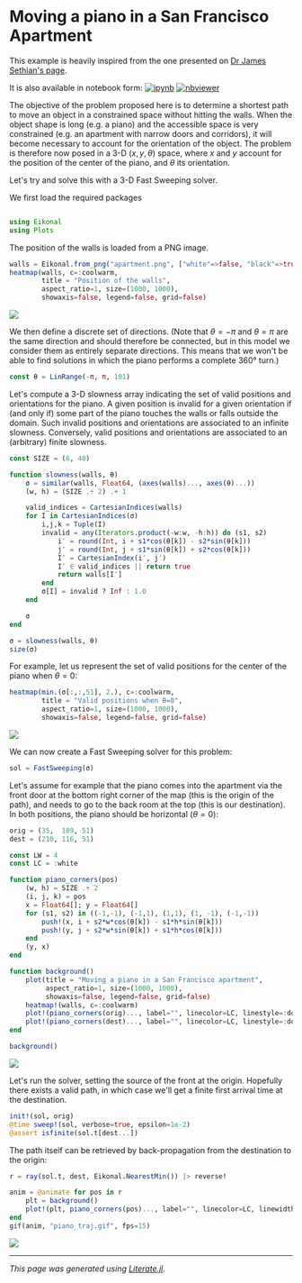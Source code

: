 # Moving a piano in a San Francisco Apartment

This example is heavily inspired from the one presented on [Dr James Sethian's
page](https://math.berkeley.edu/~sethian/2006/Applications/Robotics/robotics.html).

It is also available in notebook form:
[![ipynb](https://img.shields.io/badge/download-ipynb-blue)](README.ipynb)
[![nbviewer](https://img.shields.io/badge/show-nbviewer-blue.svg)](https://nbviewer.jupyter.org/github/triscale-innov/Eikonal.jl/blob/main/docs/piano/README.ipynb)

The objective of the problem proposed here is to determine a shortest path to
move an object in a constrained space without hitting the walls. When the
object shape is long (e.g. a piano) and the accessible space is very
constrained (e.g. an apartment with narrow doors and corridors), it will
become necessary to account for the orientation of the object. The problem is
therefore now posed in a 3-D $(x, y, θ)$ space, where $x$ and $y$ account for
the position of the center of the piano, and $θ$ its orientation.

Let's try and solve this with a 3-D Fast Sweeping solver.

We first load the required packages

````julia

using Eikonal
using Plots
````

The position of the walls is loaded from a PNG image.

````julia
walls = Eikonal.from_png("apartment.png", ["white"=>false, "black"=>true])
heatmap(walls, c=:coolwarm,
        title = "Position of the walls",
        aspect_ratio=1, size=(1000, 1000),
        showaxis=false, legend=false, grid=false)
````

![](walls.png)

We then define a discrete set of directions. (Note that $θ=-π$ and $θ=π$ are
the same direction and should therefore be connected, but in this model we
consider them as entirely separate directions. This means that we won't be
able to find solutions in which the piano performs a complete 360° turn.)

````julia
const θ = LinRange(-π, π, 101)
````

Let's compute a 3-D slowness array indicating the set of valid positions and
orientations for the piano. A given position is invalid for a given
orientation if (and only if) some part of the piano touches the walls or falls
outside the domain. Such invalid positions and orientations are associated to
an infinite slowness. Conversely, valid positions and orientations are
associated to an (arbitrary) finite slowness.

````julia
const SIZE = (6, 40)

function slowness(walls, θ)
    σ = similar(walls, Float64, (axes(walls)..., axes(θ)...))
    (w, h) = (SIZE .÷ 2) .+ 1

    valid_indices = CartesianIndices(walls)
    for I in CartesianIndices(σ)
        i,j,k = Tuple(I)
        invalid = any(Iterators.product(-w:w, -h:h)) do (s1, s2)
            i′ = round(Int, i + s1*cos(θ[k]) - s2*sin(θ[k]))
            j′ = round(Int, j + s1*sin(θ[k]) + s2*cos(θ[k]))
            I′ = CartesianIndex(i′, j′)
            I′ ∈ valid_indices || return true
            return walls[I′]
        end
        σ[I] = invalid ? Inf : 1.0
    end

    σ
end

σ = slowness(walls, θ)
size(σ)
````

For example, let us represent the set of valid positions for the center of the
piano when $θ=0$:

````julia
heatmap(min.(σ[:,:,51], 2.), c=:coolwarm,
        title = "Valid positions when θ=0",
        aspect_ratio=1, size=(1000, 1000),
        showaxis=false, legend=false, grid=false)
````

![](valid.png)

We can now create a Fast Sweeping solver for this problem:

````julia
sol = FastSweeping(σ)
````

Let's assume for example that the piano comes into the apartment via the front
door at the bottom right corner of the map (this is the origin of the path),
and needs to go to the back room at the top (this is our destination). In both
positions, the piano should be horizontal ($θ=0$):

````julia
orig = (35,  189, 51)
dest = (210, 116, 51)

const LW = 4
const LC = :white

function piano_corners(pos)
    (w, h) = SIZE .÷ 2
    (i, j, k) = pos
    x = Float64[]; y = Float64[]
    for (s1, s2) in ((-1,-1), (-1,1), (1,1), (1, -1), (-1,-1))
        push!(x, i + s2*w*cos(θ[k]) - s1*h*sin(θ[k]))
        push!(y, j + s2*w*sin(θ[k]) + s1*h*cos(θ[k]))
    end
    (y, x)
end

function background()
    plot(title = "Moving a piano in a San Francisco apartment",
         aspect_ratio=1, size=(1000, 1000),
         showaxis=false, legend=false, grid=false)
    heatmap!(walls, c=:coolwarm)
    plot!(piano_corners(orig)..., label="", linecolor=LC, linestyle=:dot, linewidth=LW+1)
    plot!(piano_corners(dest)..., label="", linecolor=LC, linestyle=:dot, linewidth=LW+1)
end

background()
````

![](background.png)

Let's run the solver, setting the source of the front at the origin. Hopefully
there exists a valid path, in which case we'll get a finite first arrival time
at the destination.

````julia
init!(sol, orig)
@time sweep!(sol, verbose=true, epsilon=1e-2)
@assert isfinite(sol.t[dest...])
````

The path itself can be retrieved by back-propagation from the destination to
the origin:

````julia
r = ray(sol.t, dest, Eikonal.NearestMin()) |> reverse!
````

````julia
anim = @animate for pos in r
    plt = background()
    plot!(plt, piano_corners(pos)..., label="", linecolor=LC, linewidth=LW)
end
gif(anim, "piano_traj.gif", fps=15)
````

![](piano_traj.gif)

---

*This page was generated using [Literate.jl](https://github.com/fredrikekre/Literate.jl).*

